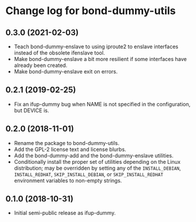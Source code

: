 # Change log for bond-dummy-utils

## 0.3.0 (2021-02-03)
- Teach bond-dummy-enslave to using iproute2 to enslave interfaces
  instead of the obsolete ifenslave tool.
- Make bond-dummy-enslave a bit more resilient if some interfaces have
  already been created.
- Make bond-dummy-enslave exit on errors.

## 0.2.1 (2019-02-25)

- Fix an ifup-dummy bug when NAME is not specified in
  the configuration, but DEVICE is.

## 0.2.0 (2018-11-01)

- Rename the package to bond-dummy-utils.
- Add the GPL-2 license text and license blurbs.
- Add the bond-dummy-add and the bond-dummy-enslave utilities.
- Conditionally install the proper set of utilities depending on
  the Linux distribution; may be overridden by setting any of
  the `INSTALL_DEBIAN`, `INSTALL_REDHAT`, `SKIP_INSTALL_DEBIAN`, or
  `SKIP_INSTALL_REDHAT` environment variables to non-empty strings.

## 0.1.0 (2018-10-31)

- Initial semi-public release as ifup-dummy.
